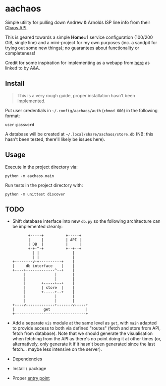aachaos
=======

Simple utility for pulling down Andrew & Arnolds ISP line info from
their [Chaos API](http://aa.net.uk/support-chaos.html).

This is geared towards a simple **Home::1** service configuration
(100/200 GiB, single line) and a mini-project for my own purposes
(inc. a sandpit for trying out some new things); no guarantees about
functionality or completeness!

Credit for some inspiration for implementing as a webapp from 
[here][databurndown] as linked to by A&A.


Install
-------

> This is a very rough guide, proper installation hasn't been
> implemented.

Put user credentials in `~/.config/aachaos/auth` (`chmod 600`) in the
following format:

	user:password

A database will be created at `~/.local/share/aachaos/store.db` (NB:
this hasn't been tested, there'll likely be issues here).


Usage
-----

Execute in the project directory via:

	python -m aachaos.main

Run tests in the project directory with:

	python -m unittest discover


TODO
----

  - Shift database interface into new `db.py` so the following
	architecture can be implemented cleanly:

		       +-----+          +-----+
		       |     |          | API |
		       | DB  |          |     |
		       +-+-^-+          +--+--+
		         | |               |
		         | |               |
		+--------v-+----------+    |
		|     db interface    |    |
		+----+-------------^--+    |
		     |             |       |
		     |             |       |
		     |       +-----+--+    |
		     |       | store  |    |
		     |       +-----+--+    |
		     |             |       |
		     |             |       |
		+----v-------------+-------v-----+
		|             get                |
		+--------------------------------+

  - Add a separate `vis` module at the same level as `get`, with
	`main` adapted to provide access to both via defined "routes"
	(fetch and store from API, fetch from database).  Note that we
	should generate the visualisation when fetching from the API as
	there's no point doing it at other times (or, alternatively, only
	generate it if it hasn't been generated since the last fetch...
	maybe less intensive on the server).
  - Dependencies
  - Install / package
  - Proper [entry point][todo_entrypoint]
	
	
[databurndown]: https://github.com/sammachin/databurndown.git
[todo_entrypoint]: https://chriswarrick.com/blog/2014/09/15/python-apps-the-right-way-entry_points-and-scripts/
